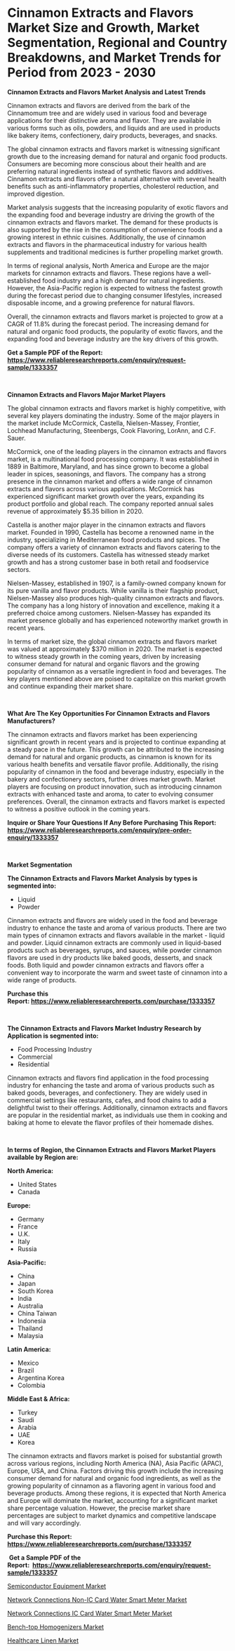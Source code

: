 <p><h1>Cinnamon Extracts and Flavors Market Size and Growth, Market Segmentation, Regional and Country Breakdowns, and Market Trends for Period from 2023 -  2030</h1></p><p><strong>Cinnamon Extracts and Flavors Market Analysis and Latest Trends</strong></p>
<p><p>Cinnamon extracts and flavors are derived from the bark of the Cinnamomum tree and are widely used in various food and beverage applications for their distinctive aroma and flavor. They are available in various forms such as oils, powders, and liquids and are used in products like bakery items, confectionery, dairy products, beverages, and snacks.</p><p>The global cinnamon extracts and flavors market is witnessing significant growth due to the increasing demand for natural and organic food products. Consumers are becoming more conscious about their health and are preferring natural ingredients instead of synthetic flavors and additives. Cinnamon extracts and flavors offer a natural alternative with several health benefits such as anti-inflammatory properties, cholesterol reduction, and improved digestion.</p><p>Market analysis suggests that the increasing popularity of exotic flavors and the expanding food and beverage industry are driving the growth of the cinnamon extracts and flavors market. The demand for these products is also supported by the rise in the consumption of convenience foods and a growing interest in ethnic cuisines. Additionally, the use of cinnamon extracts and flavors in the pharmaceutical industry for various health supplements and traditional medicines is further propelling market growth.</p><p>In terms of regional analysis, North America and Europe are the major markets for cinnamon extracts and flavors. These regions have a well-established food industry and a high demand for natural ingredients. However, the Asia-Pacific region is expected to witness the fastest growth during the forecast period due to changing consumer lifestyles, increased disposable income, and a growing preference for natural flavors.</p><p>Overall, the cinnamon extracts and flavors market is projected to grow at a CAGR of 11.8% during the forecast period. The increasing demand for natural and organic food products, the popularity of exotic flavors, and the expanding food and beverage industry are the key drivers of this growth.</p></p>
<p><strong>Get a Sample PDF of the Report:&nbsp; <a href="https://www.reliableresearchreports.com/enquiry/request-sample/1333357">https://www.reliableresearchreports.com/enquiry/request-sample/1333357</a></strong></p>
<p>&nbsp;</p>
<p><strong>Cinnamon Extracts and Flavors Major Market Players</strong></p>
<p><p>The global cinnamon extracts and flavors market is highly competitive, with several key players dominating the industry. Some of the major players in the market include McCormick, Castella, Nielsen-Massey, Frontier, Lochhead Manufacturing, Steenbergs, Cook Flavoring, LorAnn, and C.F. Sauer.</p><p>McCormick, one of the leading players in the cinnamon extracts and flavors market, is a multinational food processing company. It was established in 1889 in Baltimore, Maryland, and has since grown to become a global leader in spices, seasonings, and flavors. The company has a strong presence in the cinnamon market and offers a wide range of cinnamon extracts and flavors across various applications. McCormick has experienced significant market growth over the years, expanding its product portfolio and global reach. The company reported annual sales revenue of approximately $5.35 billion in 2020.</p><p>Castella is another major player in the cinnamon extracts and flavors market. Founded in 1990, Castella has become a renowned name in the industry, specializing in Mediterranean food products and spices. The company offers a variety of cinnamon extracts and flavors catering to the diverse needs of its customers. Castella has witnessed steady market growth and has a strong customer base in both retail and foodservice sectors.</p><p>Nielsen-Massey, established in 1907, is a family-owned company known for its pure vanilla and flavor products. While vanilla is their flagship product, Nielsen-Massey also produces high-quality cinnamon extracts and flavors. The company has a long history of innovation and excellence, making it a preferred choice among customers. Nielsen-Massey has expanded its market presence globally and has experienced noteworthy market growth in recent years.</p><p>In terms of market size, the global cinnamon extracts and flavors market was valued at approximately $370 million in 2020. The market is expected to witness steady growth in the coming years, driven by increasing consumer demand for natural and organic flavors and the growing popularity of cinnamon as a versatile ingredient in food and beverages. The key players mentioned above are poised to capitalize on this market growth and continue expanding their market share.</p></p>
<p>&nbsp;</p>
<p><strong>What Are The Key Opportunities For Cinnamon Extracts and Flavors Manufacturers?</strong></p>
<p><p>The cinnamon extracts and flavors market has been experiencing significant growth in recent years and is projected to continue expanding at a steady pace in the future. This growth can be attributed to the increasing demand for natural and organic products, as cinnamon is known for its various health benefits and versatile flavor profile. Additionally, the rising popularity of cinnamon in the food and beverage industry, especially in the bakery and confectionery sectors, further drives market growth. Market players are focusing on product innovation, such as introducing cinnamon extracts with enhanced taste and aroma, to cater to evolving consumer preferences. Overall, the cinnamon extracts and flavors market is expected to witness a positive outlook in the coming years.</p></p>
<p><strong>Inquire or Share Your Questions If Any Before Purchasing This Report: <a href="https://www.reliableresearchreports.com/enquiry/pre-order-enquiry/1333357">https://www.reliableresearchreports.com/enquiry/pre-order-enquiry/1333357</a></strong></p>
<p>&nbsp;</p>
<p><strong>Market Segmentation</strong></p>
<p><strong>The Cinnamon Extracts and Flavors Market Analysis by types is segmented into:</strong></p>
<p><ul><li>Liquid</li><li>Powder</li></ul></p>
<p><p>Cinnamon extracts and flavors are widely used in the food and beverage industry to enhance the taste and aroma of various products. There are two main types of cinnamon extracts and flavors available in the market - liquid and powder. Liquid cinnamon extracts are commonly used in liquid-based products such as beverages, syrups, and sauces, while powder cinnamon flavors are used in dry products like baked goods, desserts, and snack foods. Both liquid and powder cinnamon extracts and flavors offer a convenient way to incorporate the warm and sweet taste of cinnamon into a wide range of products.</p></p>
<p><strong>Purchase this Report:&nbsp;<a href="https://www.reliableresearchreports.com/purchase/1333357">https://www.reliableresearchreports.com/purchase/1333357</a></strong></p>
<p>&nbsp;</p>
<p><strong>The Cinnamon Extracts and Flavors Market Industry Research by Application is segmented into:</strong></p>
<p><ul><li>Food Processing Industry</li><li>Commercial</li><li>Residential</li></ul></p>
<p><p>Cinnamon extracts and flavors find application in the food processing industry for enhancing the taste and aroma of various products such as baked goods, beverages, and confectionery. They are widely used in commercial settings like restaurants, cafes, and food chains to add a delightful twist to their offerings. Additionally, cinnamon extracts and flavors are popular in the residential market, as individuals use them in cooking and baking at home to elevate the flavor profiles of their homemade dishes.</p></p>
<p>&nbsp;</p>
<p><strong>In terms of Region, the Cinnamon Extracts and Flavors Market Players available by Region are:</strong></p>
<p>
    <p> <strong> North America: </strong>
        <ul>
            <li>United States</li>
            <li>Canada</li>
        </ul>
        </p> 
    <p> <strong> Europe: </strong>
        <ul>
            <li>Germany</li>
            <li>France</li>
            <li>U.K.</li>
            <li>Italy</li>
            <li>Russia</li>
        </ul>
        </p> 
    <p> <strong> Asia-Pacific: </strong>
        <ul>
            <li>China</li>
            <li>Japan</li>
            <li>South Korea</li>
            <li>India</li>
            <li>Australia</li>
            <li>China Taiwan</li>
            <li>Indonesia</li>
            <li>Thailand</li>
            <li>Malaysia</li>
        </ul>
        </p> 
    <p> <strong> Latin America: </strong>
        <ul>
            <li>Mexico</li>
            <li>Brazil</li>
            <li>Argentina Korea</li>
            <li>Colombia</li>
        </ul>
        </p> 
    <p> <strong> Middle East & Africa: </strong>
        <ul>
            <li>Turkey</li>
            <li>Saudi</li>
            <li>Arabia</li>
            <li>UAE</li>
            <li>Korea</li>
        </ul>
    </p>
    </p>
<p><p>The cinnamon extracts and flavors market is poised for substantial growth across various regions, including North America (NA), Asia Pacific (APAC), Europe, USA, and China. Factors driving this growth include the increasing consumer demand for natural and organic food ingredients, as well as the growing popularity of cinnamon as a flavoring agent in various food and beverage products. Among these regions, it is expected that North America and Europe will dominate the market, accounting for a significant market share percentage valuation. However, the precise market share percentages are subject to market dynamics and competitive landscape and will vary accordingly.</p></p>
<p><strong>Purchase this Report: <a href="https://www.reliableresearchreports.com/purchase/1333357">https://www.reliableresearchreports.com/purchase/1333357</a></strong></p>
<p>&nbsp;<strong>Get a Sample PDF of the Report:&nbsp;&nbsp;<a href="https://www.reliableresearchreports.com/enquiry/request-sample/1333357">https://www.reliableresearchreports.com/enquiry/request-sample/1333357</a></strong></p>
<p><strong></strong></p>
<p><p><a href="https://medium.com/@rachaelward34/semiconductor-equipment-market-size-growth-forecast-2023-2030-21ffd6645eb3">Semiconductor Equipment Market</a></p><p><a href="https://www.linkedin.com/pulse/network-connections-non-ic-card-water-smart-meter-market-ohtmf/">Network Connections Non-IC Card Water Smart Meter Market</a></p><p><a href="https://www.linkedin.com/pulse/network-connections-ic-card-water-smart-meter-market-70s4f/">Network Connections IC Card Water Smart Meter Market</a></p><p><a href="https://github.com/PeterParrish5/Market-Research-Report-List-1/blob/main/bench-top-homogenizers-market.md">Bench-top Homogenizers Market</a></p><p><a href="https://medium.com/@williambatz97/healthcare-linen-market-size-cagr-trends-2024-2030-09e06961de64">Healthcare Linen Market</a></p></p>